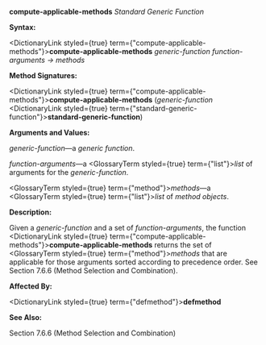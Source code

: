 **compute-applicable-methods** *Standard Generic Function* 



**Syntax:** 



<DictionaryLink styled={true} term={"compute-applicable-methods"}><b>compute-applicable-methods</b></DictionaryLink> *generic-function function-arguments → methods* 



**Method Signatures:** 



<DictionaryLink styled={true} term={"compute-applicable-methods"}><b>compute-applicable-methods</b></DictionaryLink> (*generic-function* <DictionaryLink styled={true} term={"standard-generic-function"}><b>standard-generic-function</b></DictionaryLink>) 



**Arguments and Values:** 



*generic-function*—a *generic function*. 



*function-arguments*—a <GlossaryTerm styled={true} term={"list"}><i>list</i></GlossaryTerm> of arguments for the *generic-function*. 



<GlossaryTerm styled={true} term={"method"}><i>methods</i></GlossaryTerm>—a <GlossaryTerm styled={true} term={"list"}><i>list</i></GlossaryTerm> of *method objects*. 



**Description:** 



Given a *generic-function* and a set of *function-arguments*, the function <DictionaryLink styled={true} term={"compute-applicable-methods"}><b>compute-applicable-methods</b></DictionaryLink> returns the set of <GlossaryTerm styled={true} term={"method"}><i>methods</i></GlossaryTerm> that are applicable for those arguments sorted according to precedence order. See Section 7.6.6 (Method Selection and Combination). 







 



 



**Affected By:** 



<DictionaryLink styled={true} term={"defmethod"}><b>defmethod</b></DictionaryLink> 



**See Also:** 



Section 7.6.6 (Method Selection and Combination) 



